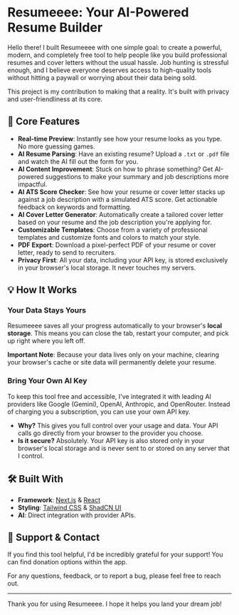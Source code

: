 
# Resumeeee: Your AI-Powered Resume Builder

Hello there! I built Resumeeee with one simple goal: to create a powerful, modern, and completely free tool to help people like you build professional resumes and cover letters without the usual hassle. Job hunting is stressful enough, and I believe everyone deserves access to high-quality tools without hitting a paywall or worrying about their data being sold.

This project is my contribution to making that a reality. It's built with privacy and user-friendliness at its core.

## 🚀 Core Features

-   **Real-time Preview**: Instantly see how your resume looks as you type. No more guessing games.
-   **AI Resume Parsing**: Have an existing resume? Upload a `.txt` or `.pdf` file and watch the AI fill out the form for you.
-   **AI Content Improvement**: Stuck on how to phrase something? Get AI-powered suggestions to make your summary and job descriptions more impactful.
-   **AI ATS Score Checker**: See how your resume or cover letter stacks up against a job description with a simulated ATS score. Get actionable feedback on keywords and formatting.
-   **AI Cover Letter Generator**: Automatically create a tailored cover letter based on your resume and the job description you're applying for.
-   **Customizable Templates**: Choose from a variety of professional templates and customize fonts and colors to match your style.
-   **PDF Export**: Download a pixel-perfect PDF of your resume or cover letter, ready to send to recruiters.
-   **Privacy First**: All your data, including your API key, is stored exclusively in your browser's local storage. It never touches my servers.

## 💡 How It Works

### Your Data Stays Yours

Resumeeee saves all your progress automatically to your browser's **local storage**. This means you can close the tab, restart your computer, and pick up right where you left off.

**Important Note**: Because your data lives only on your machine, clearing your browser's cache or site data will permanently delete your resume.

### Bring Your Own AI Key

To keep this tool free and accessible, I've integrated it with leading AI providers like Google (Gemini), OpenAI, Anthropic, and OpenRouter. Instead of charging you a subscription, you can use your own API key.

-   **Why?** This gives you full control over your usage and data. Your API calls go directly from your browser to the provider you choose.
-   **Is it secure?** Absolutely. Your API key is also stored only in your browser's local storage and is never sent to or stored on any server that I control.

## 🛠️ Built With

-   **Framework**: [Next.js](https://nextjs.org/) & [React](https://react.js.org/)
-   **Styling**: [Tailwind CSS](https://tailwindcss.com/) & [ShadCN UI](https://ui.shadcn.com/)
-   **AI**: Direct integration with provider APIs.

## 🤝 Support & Contact

If you find this tool helpful, I'd be incredibly grateful for your support! You can find donation options within the app.

For any questions, feedback, or to report a bug, please feel free to reach out.

---

Thank you for using Resumeeee. I hope it helps you land your dream job!
